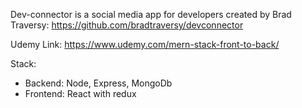 Dev-connector is a social media app for developers created by Brad Traversy:
https://github.com/bradtraversy/devconnector

Udemy Link:
https://www.udemy.com/mern-stack-front-to-back/

Stack:

- Backend: Node, Express, MongoDb
- Frontend: React with redux
